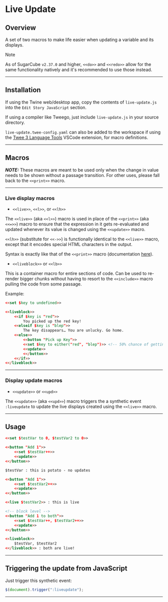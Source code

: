 # Live Update

## Overview

A set of two macros to make life easier when updating a variable and its displays.

> [!NOTE]
> As of SugarCube `v2.37.0` and higher, `<<do>>` and `<<redo>>` allow for the same functionality natively and it's recommended to use those instead.

---

## Installation

If using the Twine web/desktop app, copy the contents of `live-update.js` into the `Edit Story JavaScript` section.

If using a compiler like Tweego, just include `live-update.js` in your source directory.

`live-update.twee-config.yaml` can also be added to the workspace if using the [Twee 3 Language Tools](https://marketplace.visualstudio.com/items?itemName=cyrusfirheir.twee3-language-tools) VSCode extension, for macro definitions.

---

## Macros

***NOTE:*** These macros are meant to be used only when the change in value needs to be shown without a passage transition. For other uses, please fall back to the `<<print>>` macro.

---

### Live display macros


- `<<live>>`, `<<l>>`, or `<<lh>>`

The `<<live>>` (aka `<<l>>`) macro is used in place of the `<<print>>` (aka `<<=>>`) macro to ensure that the expression in it gets re-evaluated and updated whenever its value is changed using the `<<update>>` macro.

`<<lh>>` (substitute for `<<->>`) is functionally identical to the `<<live>>` macro, except that it encodes special HTML characters in the output.

Syntax is exactly like that of the `<<print>>` macro (documentation [here](https://www.motoslave.net/sugarcube/2/docs/#macros-macro-print)).

- `<<liveblock>>` or `<<lb>>`

This is a container macro for entire sections of code. Can be used to re-render bigger chunks without having to resort to the `<<include>>` macro pulling the code from some passage.

Example:

```html
<<set $key to undefined>>

<<liveblock>>
	<<if $key is "red">>
		You picked up the red key!
	<<elseif $key is "blep">>
		The key disappears… You are unlucky. Go home.
	<<else>>
		<<button "Pick up Key">>
		<<set $key to either("red", "blep")>> <!-- 50% chance of getting the key -->
		<<update>>
		<</button>>
	<</if>>
<</liveblock>>
```

---

### Display update macros

- `<<update>>` or `<<upd>>`

The `<<update>>` (aka `<<upd>>`) macro triggers the a synthetic event `:liveupdate` to update the live displays created using the `<<live>>` macro.

---

## Usage

```html
<<set $testVar to 0, $testVar2 to 0>>

<<button "Add 1">>
	<<set $testVar++>>
	<<update>>
<</button>>

$testVar : this is potato - no updates

<<button "Add 1">>
	<<set $testVar2++>>
	<<update>>
<</button>>

<<live $testVar2>> : this is live

<!-- block level -->
<<button "Add 1 to both">>
	<<set $testVar++, $testVar2++>>
	<<update>>
<</button>>

<<liveblock>>
	$testVar, $testVar2
<</liveblock>> : both are live!
```

---

## Triggering the update from JavaScript

Just trigger this synthetic event:

```js
$(document).trigger(":liveupdate");
```

---
